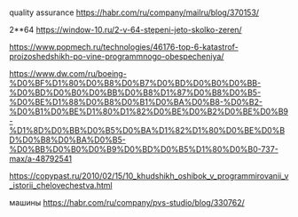 #



quality assurance
https://habr.com/ru/company/mailru/blog/370153/

2**64
https://window-10.ru/2-v-64-stepeni-jeto-skolko-zeren/

https://www.popmech.ru/technologies/46176-top-6-katastrof-proizoshedshikh-po-vine-programmnogo-obespecheniya/


https://www.dw.com/ru/boeing-%D0%BF%D1%80%D0%B8%D0%B7%D0%BD%D0%B0%D0%BB-%D0%BD%D0%B0%D0%BB%D0%B8%D1%87%D0%B8%D0%B5-%D0%BE%D1%88%D0%B8%D0%B1%D0%BA%D0%B8-%D0%B2-%D0%B1%D0%BE%D1%80%D1%82%D0%BE%D0%B2%D0%BE%D0%B9-%D1%8D%D0%BB%D0%B5%D0%BA%D1%82%D1%80%D0%BE%D0%BD%D0%B8%D0%BA%D0%B5-%D0%BB%D0%B0%D0%B9%D0%BD%D0%B5%D1%80%D0%B0-737-max/a-48792541


https://copypast.ru/2010/02/15/10_khudshikh_oshibok_v_programmirovanii_v_istorii_chelovechestva.html

машины
https://habr.com/ru/company/pvs-studio/blog/330762/
